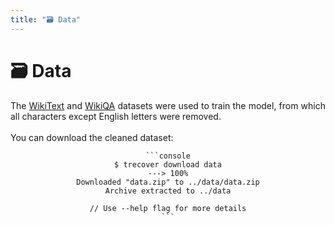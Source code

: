 ```yaml
---
title: "🗃️ Data"
---
```


# 🗃️ Data

<p align="justify">
    The <a href="https://huggingface.co/datasets/wikitext">WikiText</a> and 
    <a href=https://huggingface.co/datasets/wiki_qa">WikiQA</a> datasets were used to train the model, from which all
    characters except English letters were removed.<br><br>
    You can download the cleaned dataset:
</p>

<div class="termy" align="center">

    ```console
    $ trecover download data
    ---> 100%
    Downloaded "data.zip" to ../data/data.zip
    Archive extracted to ../data

    // Use --help flag for more details
    ```

</div>

